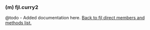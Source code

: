 ### (m) fjl.curry2
@todo - Added documentation here.
[Back to fjl direct members and methods list.](#members-and-methods)
